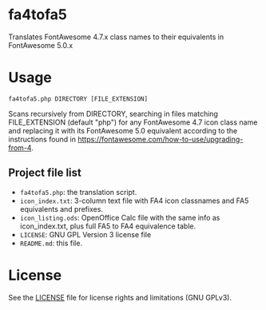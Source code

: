 # fa4tofa5
Translates FontAwesome 4.7.x class names to their equivalents in FontAwesome 5.0.x

# Usage
```console
fa4tofa5.php DIRECTORY [FILE_EXTENSION]
```
Scans recursively from DIRECTORY, searching in files matching FILE_EXTENSION (default "php")
for any FontAwesome 4.7 icon class name and replacing it with its FontAwesome 5.0 equivalent
according to the instructions found in <https://fontawesome.com/how-to-use/upgrading-from-4>.

## Project file list
* `fa4tofa5.php`: the translation script.
* `icon_index.txt`: 3-column text file with FA4 icon classnames and FA5 equivalents and prefixes.
* `icon_listing.ods`: OpenOffice Calc file with the same info as icon_index.txt, plus full FA5 to FA4 equivalence table.
* `LICENSE`: GNU GPL Version 3 license file
* `README.md`: this file.

# License
See the [LICENSE](LICENSE) file for license rights and limitations (GNU GPLv3).
